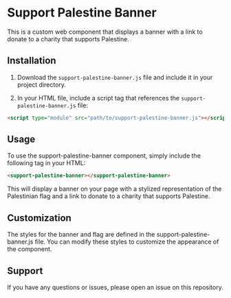 # Support Palestine Banner

This is a custom web component that displays a banner with a link to donate to a charity that supports Palestine.

## Installation

1. Download the `support-palestine-banner.js` file and include it in your project directory.

2. In your HTML file, include a script tag that references the `support-palestine-banner.js` file:

```html
<script type="module" src="path/to/support-palestine-banner.js"></script>
```

## Usage

To use the support-palestine-banner component, simply include the following tag in your HTML:

```html
<support-palestine-banner></support-palestine-banner>
```

This will display a banner on your page with a stylized representation of the Palestinian flag and a link to donate to a charity that supports Palestine.

## Customization

The styles for the banner and flag are defined in the support-palestine-banner.js file. You can modify these styles to customize the appearance of the component.

## Support

If you have any questions or issues, please open an issue on this repository.
